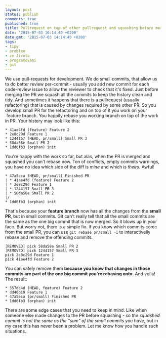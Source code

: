```yaml
---
layout: post
status: publish
comments: true
published: true
title: Pullrequest on top of other pullrequest and squashing before merge
date: '2015-07-03 16:14:40 +0200'
date_gmt: '2015-07-03 14:14:40 +0200'
tags:
- tipy
- problem
- ze života
- programování
- git
---
```



We use pull-requests for development. We do small commits, that allow us to do better review per-commit - usually you add new commit for each code-review issue to allow the reviewer to check that it's fixed. Just before merging the PR we squash all the commits to keep the history clean and tidy. And sometimes it happens that there is a pullrequest (usually refactoring) that is caused by changes required by some other PR. So you develop small PR for the refactoring and on top of it you work on your  feature branch. You happily rebase you working branch on top of the work in PR. Your history may look like this:



```
* 41ae4fd (feature) Feature 2
* 2e8c29d Feature 1
* 1244157 (HEAD, pr/small) Small PR 3
* 58da58e Small PR 2
* 1dd6fb3 (orphan) init
```



You're happy with the work so far, but alas, when the PR is merged and squashed you can't rebase now. Ton of conflicts, empty commits warnings, you have no idea which side of the diff is <em>mine</em> and which is <em>theirs. </em>Awful!



```
* 47a5eca (HEAD, pr/small) Finished PR
| * 41ae4fd (feature) Feature 2
| * 2e8c29d Feature 1
| * 1244157 Small PR 3
| * 58da58e Small PR 2
|/
* 1dd6fb3 (orphan) init
```



That's because your <strong>feature branch</strong> now has all the changes from the <strong>small PR</strong>, but in small commits. Git can't really tell that all the small commits are the same as the one big commit that is now merged. So it blows up in your face. But worry not, there is a simple fix. If you know which commits come from the small PR, you can use <code>git rebase pr/small -i</code> to interactivelly rebase and remove the offending commits.



```
[REMOVED] pick 58da58e Small PR 2
[REMOVED] pick 1244157 Small PR 3
pick 2e8c29d Feature 1
pick 41ae4fd Feature 2
```



You can safely remove them <strong>because you know that changes in those commits are part of the one big commit you're rebasing onto.</strong> And voila! The result:



```
* 557dc4d (HEAD, feature) Feature 2
* dd46b19 Feature 1
* 47a5eca (pr/small) Finished PR
* 1dd6fb3 (orphan) init
```



There are some edge cases that you need to keep in mind. Like when someone else made changes to the PR before squashing - so <em>the squashed commit is not the same as the "sum" of the small commits you have</em>, but in my case this has never been a problem. Let me know how you handle such situations.


